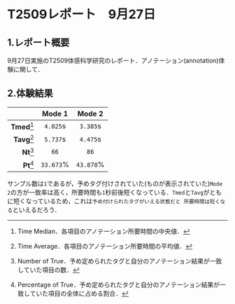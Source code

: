 # T2509レポート　9月27日
## 1.レポート概要
9月27日実施のT2509体感科学研究のレポート．アノテーション(annotation)体験に関して．

## 2.体験結果
|              |  Mode 1   |  Mode 2   |
|-------------:|:---------:|:---------:|
| **Tmed**[^1] | `4.025`s  | `3.385`s  |
| **Tavg**[^2] | `5.737`s  | `4.475`s  |
|  **Nt**[^3]  |   `66`    |   `86`    |
|  **Pt**[^4]  | `33.673`% | `43.878`% |

[^1]:Time Median．各項目のアノテーション所要時間の中央値．
[^2]:Time Average．各項目のアノテーション所要時間の平均値．
[^3]:Number of True．予め定められたタグと自分のアノテーション結果が一致していた項目の数．
[^4]:Percentage of True．予め定められたタグと自分のアノテーション結果が一致していた項目の全体に占める割合．

サンプル数は`1`であるが，予めタグ付けされていた(ものが表示されていた)`Mode 2`の方が一致率は高く，所要時間も`1`秒前後短くなっている．`Tmed`と`Tavg`がともに短くなっているため，これは`予め付けられたタグがいえる状態だと
所要時間は短くなる`といえるだろう．
